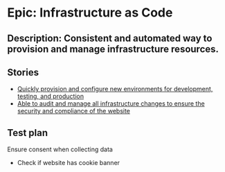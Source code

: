 # Epic: Infrastructure as Code
## Description: Consistent and automated way to provision and manage infrastructure resources.
## Stories
* [Quickly provision and configure new environments for development, testing, and production](stories/story_provision.md)
* [Able to audit and manage all infrastructure changes to ensure the security and compliance of the website](stories/story_audit.md)
## Test plan
Ensure consent when collecting data
* Check if website has cookie banner
